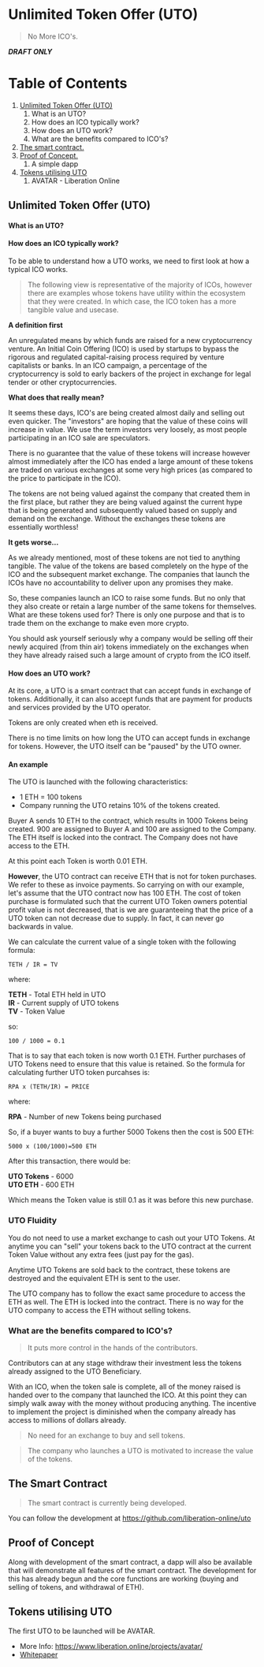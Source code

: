 # Unlimited Token Offer (UTO)
> No More ICO's.

_**DRAFT ONLY**_

# Table of Contents
1. [Unlimited Token Offer (UTO)](#uto)
    1. What is an UTO?
    2. How does an ICO typically work?
    3. How does an UTO work?
    4. What are the benefits compared to ICO's?
2. [The smart contract.](#smart-contract)
3. [Proof of Concept.](#poc)
    1. A simple dapp
4. [Tokens utilising UTO](#tokens-utilising-uto)
    1. AVATAR - Liberation Online

## Unlimited Token Offer (UTO)<a name="uto"></a>

#### What is an UTO?

#### How does an ICO typically work?
To be able to understand how a UTO works, we need to first look at how a typical ICO works.

> The following view is representative of the majority of ICOs, however there are examples whose tokens have utility within the ecosystem that they were created. In which case, the ICO token has a more tangible value and usecase.

**A definition first**

An unregulated means by which funds are raised for a new cryptocurrency venture. An Initial Coin Offering (ICO) is used by startups to bypass the rigorous and regulated capital-raising process required by venture capitalists or banks. In an ICO campaign, a percentage of the cryptocurrency is sold to early backers of the project in exchange for legal tender or other cryptocurrencies.

**What does that really mean?**

It seems these days, ICO's are being created almost daily and selling out even quicker. The "investors" are hoping that the value of these coins will increase in value. We use the term investors very loosely, as most people participating in an ICO sale are speculators.

There is no guarantee that the value of these tokens will increase however almost immediately after the ICO has ended a large amount of these tokens are traded on various exchanges at some very high prices (as compared to the price to participate in the ICO).

The tokens are not being valued against the company that created them in the first place, but rather they are being valued against the current hype that is being generated and subsequently valued based on supply and demand on the exchange. Without the exchanges these tokens are essentially worthless!

**It gets worse&hellip;**

As we already mentioned, most of these tokens are not tied to anything tangible. The value of the tokens are based completely on the hype of the ICO and the subsequent market exchange. The companies that launch the ICOs have no accountability to deliver upon any promises they make.

So, these companies launch an ICO to raise some funds. But no only that they also create or retain a large number of the same tokens for themselves. What are these tokens used for? There is only one purpose and that is to trade them on the exchange to make even more crypto.

You should ask yourself seriously why a company would be selling off their newly acquired (from thin air) tokens immediately on the exchanges when they have already raised such a large amount of crypto from the ICO itself.

#### How does an UTO work?

At its core, a UTO is a smart contract that can accept funds in exchange of tokens. Additionally, it can also accept funds that are payment for products and services provided by the UTO operator.

Tokens are only created when eth is received.

There is no time limits on how long the UTO can accept funds in exchange for tokens. However, the UTO itself can be "paused" by the UTO owner.

#### An example
The UTO is launched with the following characteristics:

* 1 ETH = 100 tokens
* Company running the UTO retains 10% of the tokens created.

Buyer A sends 10 ETH to the contract, which results in 1000 Tokens being created. 900 are assigned to Buyer A and 100 are assigned to the Company. The ETH itself is locked into the contract. The Company does not have access to the ETH.

At this point each Token is worth 0.01 ETH.

**However**, the UTO contract can receive ETH that is not for token purchases. We refer to these as invoice payments. So carrying on with our example, let's assume that the UTO contract now has 100 ETH. The cost of token purchase is formulated such that the current UTO Token owners potential profit value is not decreased, that is we are guaranteeing that the price of a UTO token can not decrease due to supply. In fact, it can never go backwards in value.

We can calculate the current value of a single token with the following formula:

`TETH / IR = TV`

where:

**TETH** - Total ETH held in UTO\
**IR** - Current supply of UTO tokens\
**TV** - Token Value

so:

`100 / 1000 = 0.1`

That is to say that each token is now worth 0.1 ETH. Further purchases of UTO Tokens need to ensure that this value is retained. So the formula for calculating further UTO token purcahses is:

`RPA x (TETH/IR) = PRICE`

where:

**RPA** - Number of new Tokens being purchased

So, if a buyer wants to buy a further 5000 Tokens then the cost is 500 ETH:

`5000 x (100/1000)=500 ETH`

After this transaction, there would be:

**UTO Tokens** - 6000\
**UTO ETH** - 600 ETH

Which means the Token value is still 0.1 as it was before this new purchase.

### UTO Fluidity
You do not need to use a market exchange to cash out your UTO Tokens. At anytime you can "sell" your tokens back to the UTO contract at the current Token Value without any extra fees (just pay for the gas).

Anytime UTO Tokens are sold back to the contract, these tokens are destroyed and the equivalent ETH is sent to the user.

The UTO company has to follow the exact same procedure to access the ETH as well. The ETH is locked into the contract. There is no way for the UTO company to access the ETH without selling tokens.



### What are the benefits compared to ICO's?
> It puts more control in the hands of the contributors.

Contributors can at any stage withdraw their investment less the tokens already assigned to the UTO Beneficiary.

With an ICO, when the token sale is complete, all of the money raised is handed over to the company that launched the ICO. At this point they can simply walk away with the money without producing anything. The incentive to implement the project is diminished when the company already has access to millions of dollars already.

> No need for an exchange to buy and sell tokens.

> The company who launches a UTO is motivated to increase the value of the tokens.


## The Smart Contract <a name="smart-contract"></a>
> The smart contract is currently being developed.

You can follow the development at https://github.com/liberation-online/uto

## Proof of Concept <a name="poc"></a>

Along with development of the smart contract, a dapp will also be available that will demonstrate all features of the smart contract. The development for this has already begun and the core functions are working (buying and selling of tokens, and withdrawal of ETH).

## Tokens utilising UTO <a name="tokens-utilising-uto"></a>

The first UTO to be launched will be AVATAR.

- More Info: https://www.liberation.online/projects/avatar/
- [Whitepaper](avatar.md)
